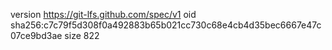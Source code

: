 version https://git-lfs.github.com/spec/v1
oid sha256:c7c79f5d308f0a492883b65b021cc730c68e4cb4d35bec6667e47c07ce9bd3ae
size 822
